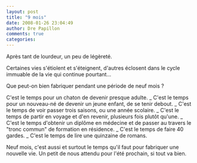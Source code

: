 ```yaml
---
layout: post
title: "9 mois"
date: 2008-01-26 23:04:49
author: Dre Papillon
comments: true
categories: 
---
```



Après tant de lourdeur, un peu de légèreté.

Certaines vies s'étiolent et s'éteignent, d'autres éclosent dans le cycle immuable de la vie qui continue pourtant...

Que peut-on bien fabriquer pendant une période de neuf mois ?

C'est le temps pour un chaton de devenir presque adulte.
_ C'est le temps pour un nouveau-né de devenir un jeune enfant, de se tenir debout.
_ C'est le temps de voir passer trois saisons, ou une année scolaire.
_ C'est le temps de partir en voyage et d'en revenir, plusieurs fois plutôt qu'une.
_ C'est le temps d'obtenir un diplôme en médecine et de passer au travers le "tronc commun" de formation en résidence.
_ C'est le temps de faire 40 gardes.
_ C'est le temps de lire une quinzaine de romans.

Neuf mois, c'est aussi et surtout le temps qu'il faut pour fabriquer une nouvelle vie. Un petit de nous attendu pour l'été prochain, si tout va bien.